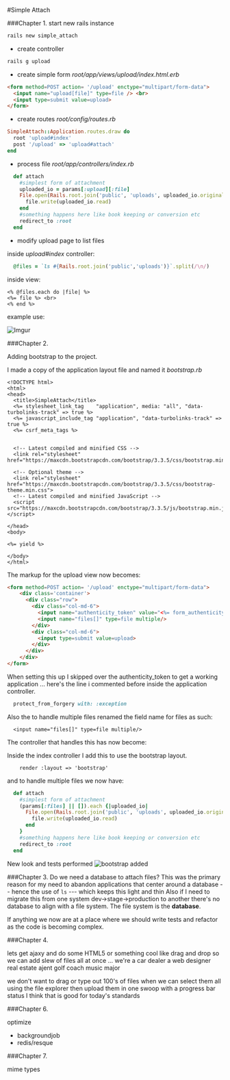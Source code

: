 #Simple Attach

###Chapter 1.
start new rails instance
```bash
rails new simple_attach
```
* create controller
```bash
rails g upload
```

* create simple form  _root/app/views/upload/index.html.erb_
```html
<form method=POST action= '/upload' enctype="multipart/form-data">
  <input name="upload[file]" type=file /> <br>
  <input type=submit value=upload>
</form>
```
* create routes _root/config/routes.rb_
```ruby
SimpleAttach::Application.routes.draw do
  root 'upload#index'
  post '/upload' => 'upload#attach'
end
```
* process file  _root/app/controllers/index.rb_
```ruby
  def attach
    #simplest form of attachment
    uploaded_io = params[:upload][:file]
    File.open(Rails.root.join('public', 'uploads', uploaded_io.original_filename), 'wb') do |file|
      file.write(uploaded_io.read)
    end
    #something happens here like book keeping or conversion etc
    redirect_to :root
  end
```

* modify upload page to list files

inside _upload#index_ controller:
```ruby
  @files = `ls #{Rails.root.join('public','uploads')}`.split(/\n/) 
```

inside view:
```erb
<% @files.each do |file| %>
<%= file %> <br>
<% end %>
```
example use:<br>

![Imgur](http://i.imgur.com/uyRL8HT.png)

###Chapter 2.

Adding bootstrap to the project.

I made a copy of the application layout file and named it _bootstrap.rb_

```erb
<!DOCTYPE html>
<html>
<head>
  <title>SimpleAttach</title>
  <%= stylesheet_link_tag    "application", media: "all", "data-turbolinks-track" => true %>
  <%= javascript_include_tag "application", "data-turbolinks-track" => true %>
  <%= csrf_meta_tags %>


  <!-- Latest compiled and minified CSS -->
  <link rel="stylesheet" href="https://maxcdn.bootstrapcdn.com/bootstrap/3.3.5/css/bootstrap.min.css">

  <!-- Optional theme -->
  <link rel="stylesheet" href="https://maxcdn.bootstrapcdn.com/bootstrap/3.3.5/css/bootstrap-theme.min.css">
  <!-- Latest compiled and minified JavaScript -->
  <script src="https://maxcdn.bootstrapcdn.com/bootstrap/3.3.5/js/bootstrap.min.js"></script>

</head>
<body>

<%= yield %>

</body>
</html>
```

The markup for the upload view now becomes:

```html
<form method=POST action= '/upload' enctype="multipart/form-data">
    <div class='container'>
      <div class="row">
        <div class="col-md-6">
          <input name="authenticity_token" value="<%= form_authenticity_token %>" type="hidden">
          <input name="files[]" type=file multiple/> 
        </div>
        <div class="col-md-6">
          <input type=submit value=upload>
        </div>
      </div>
    </div>
</form>

```

When setting this up I skipped over the authenticity_token
to get a working application ... here's the line i commented before inside the application controller.

```ruby
  protect_from_forgery with: :exception
```

Also the to handle multiple files renamed the field name for files as such:

```
  <input name="files[]" type=file multiple/> 
```

The controller that handles this has now become:

Inside the index controller I add this to use the bootstrap layout.

```
    render :layout => 'bootstrap'
```
and to handle multiple files we now have:

```ruby
  def attach
    #simplest form of attachment
    (params[:files] || []).each {|uploaded_io|
      File.open(Rails.root.join('public', 'uploads', uploaded_io.original_filename), 'wb') do |file|
        file.write(uploaded_io.read)
      end
    }
    #something happens here like book keeping or conversion etc
    redirect_to :root
  end
```

New look and tests performed
![bootstrap added](http://i.imgur.com/08bLoEi.png)

###Chapter 3. 
Do we need a database to attach files? This was the primary reason for my need to abandon applications
that center around a database -- hence the use of `ls` --- which keeps this light and thin 
Also if I need to migrate this from one system dev->stage->production to another there's no 
database to align with a file system. The file system is the __database__.


If anything we now are at a place where we should write tests and refactor as the code is becoming complex.

###Chapter 4. 

lets get ajaxy and do some HTML5 or something cool like drag and drop 
so we can add slew of files all at once ... 
we're a car dealer
      a web designer
      real estate ajent
      golf coach
      music major

we don't want to drag or type out 100's of files when we can select them all using the file explorer
then upload them in one swoop with a progress bar status I think that is good for today's standards


###Chapter 6.

optimize 
  * backgroundjob
  * redis/resque

###Chapter 7. 

  mime types 
